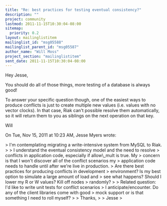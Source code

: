 ```yaml
---
title: "Re: best practices for testing eventual consistency?"
description: ""
project: community
lastmod: 2011-11-15T10:30:04-08:00
sitemap:
  priority: 0.2
layout: mailinglistitem
mailinglist_id: "msg05588"
mailinglist_parent_id: "msg05587"
author_name: "Will Moss"
project_section: "mailinglistitem"
sent_date: 2011-11-15T10:30:04-08:00
---
```



Hey Jesse,

You should do all of those things, more testing of a database is always
good!

To answer your specific question though, one of the easiest ways to produce
conflicts is just to create multiple new values (i.e. values with no vector
clocks). In that case, Riak can't possible resolve them automatically, so
it will return them to you as siblings on the next operation on that key.

Will


On Tue, Nov 15, 2011 at 10:23 AM, Jesse Myers wrote:

&gt; I'm contemplating migrating a write-intensive system from MySQL to Riak.
&gt;
&gt; I understand the eventual consistency model and the need to resolve
&gt; conflicts in application code, especially if allow\\_mult is true. My
&gt; concern is that I won't discover all of the conflict scenarios my
&gt; application code needs to handle until after we're live in production.
&gt; Are there best practices for producing conflicts in development
&gt; environment? Is my best option to simulate a large amount of load and
&gt; see what happens? Should I lower my R or W values? Kill off nodes
&gt; randomly?
&gt;
&gt; Related question: I'd like to write unit tests for conflict scenarios
&gt; I anticipate/encounter. Do any of the client libraries come with good
&gt; mock support or is that something I need to roll myself?
&gt;
&gt; Thanks,
&gt;
&gt; Jesse
&gt;

